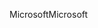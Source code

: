 <span data-ttu-id="87a58-101">Microsoft</span><span class="sxs-lookup"><span data-stu-id="87a58-101">Microsoft</span></span>